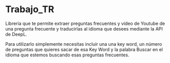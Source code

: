# Trabajo_TR

Librería que te permite extraer preguntas frecuentes y vídeo de Youtube de una pregunta frecuente y traducirlas al idioma que desees mediante la API de DeepL.

Para utilizarlo simplemente necesitas incluir una una key word, un número de preguntas que quieres sacar de esa Key Word y la palabra Buscar en el idioma que estemos buscando esas preguntas frecuentes.
